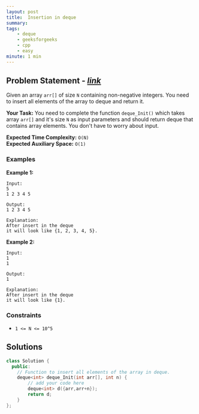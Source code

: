 ```yaml
---
layout: post
title:  Insertion in deque               
summary:
tags:
    - deque
    - geeksforgeeks
    - cpp
    - easy
minute: 1 min
---
```


## Problem Statement - [*link*](https://practice.geeksforgeeks.org/problems/insertion-in-deque/0/?track=DSASP-Deque&batchId=154#)  

Given an array `arr[]` of size `N` containing non-negative integers. You need to insert all elements of the array to deque and return it.


**Your Task:** 
You need to complete the function `deque_Init()` which takes array `arr[]` and it's size `N` as input parameters and should return deque that contains array elements. You don't have to worry about input.


**Expected Time Complexity:** `O(N)`            
**Expected Auxiliary Space:** `O(1)` 


### Examples

**Example 1:**   
```
Input: 
5
1 2 3 4 5

Output: 
1 2 3 4 5

Explanation: 
After insert in the deque 
it will look like {1, 2, 3, 4, 5}. 
```


**Example 2:**   
```
Input:
1
1

Output: 
1

Explanation: 
After insert in the deque 
it will look like {1}.
```


### Constraints

+ `1 <= N <= 10^5`

## Solutions

```cpp
class Solution {
  public:
    // Function to insert all elements of the array in deque.
    deque<int> deque_Init(int arr[], int n) {
        // add your code here
        deque<int> d({arr,arr+n});
        return d;
    }
};
```

